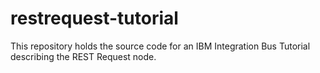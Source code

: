 # restrequest-tutorial
This repository holds the source code for an IBM Integration Bus Tutorial describing the REST Request node.
